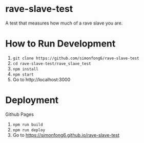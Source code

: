 # rave-slave-test
A test that measures how much of a rave slave you are.

# How to Run Development
1. `git clone https://github.com/simonfong6/rave-slave-test`
2. `cd rave-slave-test/rave_slave_test`
3. `npm install`
4. `npm start`
5. Go to http://localhost:3000

# Deployment
Github Pages
1. `npm run build`
2. `npm run deploy`
3. Go to https://simonfong6.github.io/rave-slave-test
